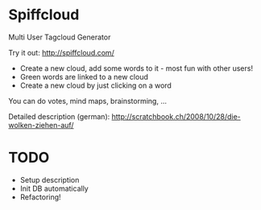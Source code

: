 Spiffcloud
==========

Multi User Tagcloud Generator

Try it out: http://spiffcloud.com/

* Create a new cloud, add some words to it - most fun with other users!
* Green words are linked to a new cloud
* Create a new cloud by just clicking on a word

You can do votes, mind maps, brainstorming, ...

Detailed description (german): http://scratchbook.ch/2008/10/28/die-wolken-ziehen-auf/

TODO
====

* Setup description
* Init DB automatically
* Refactoring!
